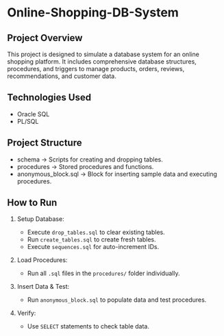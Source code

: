 # Online-Shopping-DB-System
## Project Overview
This project is designed to simulate a database system for an online shopping platform. It includes comprehensive database structures, procedures, and triggers to manage products, orders, reviews, recommendations, and customer data.

## Technologies Used
- Oracle SQL  
- PL/SQL

## Project Structure
- schema → Scripts for creating and dropping tables.  
- procedures → Stored procedures and functions.  
- anonymous_block.sql → Block for inserting sample data and executing procedures.  

## How to Run
1. Setup Database:  
   - Execute `drop_tables.sql` to clear existing tables.  
   - Run `create_tables.sql` to create fresh tables.  
   - Execute `sequences.sql` for auto-increment IDs.

2. Load Procedures: 
   - Run all `.sql` files in the `procedures/` folder individually.

3. Insert Data & Test:  
   - Run `anonymous_block.sql` to populate data and test procedures.

4. Verify: 
   - Use `SELECT` statements to check table data.

